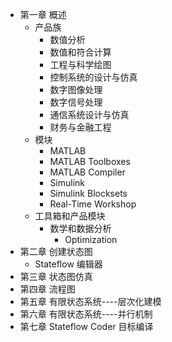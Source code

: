 
* 第一章 概述
	* 产品族
		* 数值分析
		* 数值和符合计算
		* 工程与科学绘图
		* 控制系统的设计与仿真
		* 数字图像处理
		* 数字信号处理
		* 通信系统设计与仿真
		* 财务与金融工程
	* 模块
		* MATLAB
		* MATLAB Toolboxes
		* MATLAB Compiler
		* Simulink
		* Simulink Blocksets
		* Real-Time Workshop
	* 工具箱和产品模块
		* 数学和数据分析
			* Optimization
* 第二章 创建状态图
	* Stateflow 编辑器
* 第三章 状态图仿真
* 第四章 流程图
* 第五章 有限状态系统----层次化建模
* 第六章 有限状态系统----并行机制
* 第七章 Stateflow Coder 目标编译